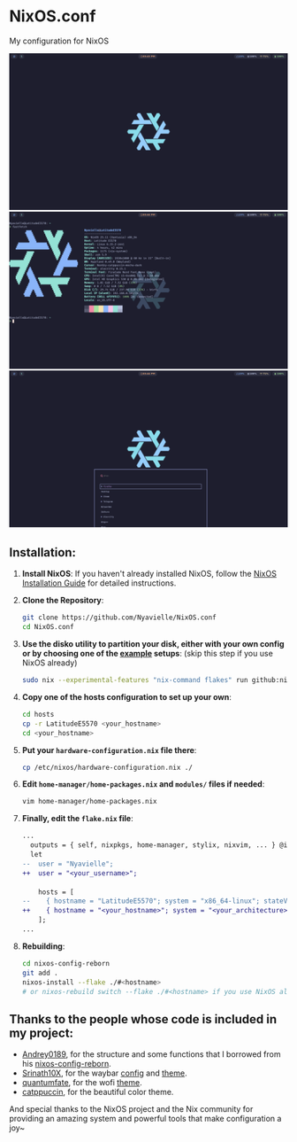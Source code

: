 # NixOS.conf
My configuration for NixOS

![screenshot](./screenshots/screenshot_2025.07.03_15:43:56.png) ![screenshot](./screenshots/screenshot_2025.07.03_15:44:09.png) ![screenshot](./screenshots/screenshot_2025.07.03_15:44:30.png)

## Installation:

1. **Install NixOS**: If you haven't already installed NixOS, follow the [NixOS Installation Guide](https://nixos.org/manual/nixos/stable/#sec-installation) for detailed instructions.

2. **Clone the Repository**:

    ```bash
    git clone https://github.com/Nyavielle/NixOS.conf
    cd NixOS.conf
    ```

3. **Use the disko utility to partition your disk, either with your own config or by choosing one of the [example](https://github.com/nix-community/disko/tree/master/example) setups**: (skip this step if you use NixOS already)
    
    ```bash
    sudo nix --experimental-features "nix-command flakes" run github:nix-community/disko/latest -- --mode destroy,format,mount ./disko.nix
    ```

4. **Copy one of the hosts configuration to set up your own**:

    ```bash
    cd hosts
    cp -r LatitudeE5570 <your_hostname>
    cd <your_hostname>
    ```

5. **Put your `hardware-configuration.nix` file there**:
    
    ```bash
    cp /etc/nixos/hardware-configuration.nix ./
    ```

6. **Edit `home-manager/home-packages.nix` and `modules/` files if needed**:

    ```bash
    vim home-manager/home-packages.nix
    ```

7. **Finally, edit the `flake.nix` file**:

    ```diff
    ...
      outputs = { self, nixpkgs, home-manager, stylix, nixvim, ... } @inputs:
      let
    --  user = "Nyavielle";
    ++  user = "<your_username>";
    
        hosts = [
    --    { hostname = "LatitudeE5570"; system = "x86_64-linux"; stateVersion = "25.05"; }
    ++    { hostname = "<your_hostname>"; system = "<your_architecture>"; stateVersion = "<your_stateVersion>"; }
        ];
    ...
    ```

8. **Rebuilding**:

    ```bash
    cd nixos-config-reborn
    git add .
    nixos-install --flake ./#<hostname>
    # or nixos-rebuild switch --flake ./#<hostname> if you use NixOS already
    ```

## Thanks to the people whose code is included in my project:

- [Andrey0189](https://github.com/Andrey0189), for the structure and some functions that I borrowed from his [nixos-config-reborn](https://github.com/Andrey0189/nixos-config-reborn).
- [Srinath10X](https://github.com/Srinath10X), for the waybar [config](https://github.com/Srinath10X/catppuccin-waybar/blob/main/waybar/config.jsonc) and [theme](https://github.com/Srinath10X/catppuccin-waybar/blob/main/waybar/style.css).
- [quantumfate](https://github.com/quantumfate), for the wofi [theme](https://github.com/quantumfate/wofi/blob/main/src/mocha/style.css).
- [catppuccin](https://github.com/catppuccin), for the beautiful color theme.

And special thanks to the NixOS project and the Nix community for providing an amazing system and powerful tools that make configuration a joy~
